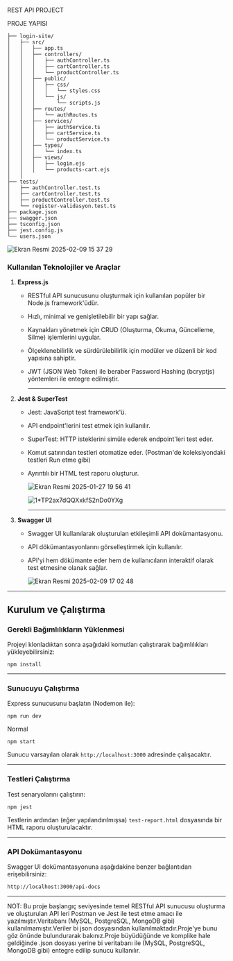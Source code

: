 REST API PROJECT 

PROJE YAPISI
```
├── login-site/
│   ├── src/
│   │   ├── app.ts
│   │   ├── controllers/
│   │   │   ├── authController.ts
│   │   │   ├── cartController.ts
│   │   │   └── productController.ts
│   │   ├── public/
│   │   │   ├── css/
│   │   │   │   └── styles.css
│   │   │   └── js/
│   │   │       └── scripts.js
│   │   ├── routes/
│   │   │   └── authRoutes.ts
│   │   ├── services/
│   │   │   ├── authService.ts
│   │   │   ├── cartService.ts
│   │   │   └── productService.ts
│   │   ├── types/
│   │   │   └── index.ts
│   │   ├── views/
│   │   │   ├── login.ejs
│   │   │   └── products-cart.ejs
│   │  
├── tests/
│   ├── authController.test.ts
│   ├── cartController.test.ts
│   ├── productController.test.ts
│   └── register-validasyon.test.ts
├── package.json
├── swagger.json
├── tsconfig.json
├── jest.config.js
└── users.json
```

![Ekran Resmi 2025-02-09 15 37 29](https://github.com/user-attachments/assets/8f9ba937-bf76-49c3-8190-e06f118da53a)






### Kullanılan Teknolojiler ve Araçlar

1. **Express.js**  
   - RESTful API sunucusunu oluşturmak için kullanılan popüler bir Node.js framework'üdür.
   - Hızlı, minimal ve genişletilebilir bir yapı sağlar.
   - Kaynakları yönetmek için CRUD (Oluşturma, Okuma, Güncelleme, Silme) işlemlerini uygular.
   - Ölçeklenebilirlik ve sürdürülebilirlik için modüler ve düzenli bir kod yapısına sahiptir.
   - JWT (JSON Web Token) ile beraber Password Hashing (bcryptjs) yöntemleri ile entegre edilmiştir.


   
     -------------------------------


2. **Jest & SuperTest**  
   - Jest: JavaScript test framework'ü.
   - API endpoint'lerini test etmek için kullanılır.
   - SuperTest: HTTP isteklerini simüle ederek endpoint'leri test eder.
   - Komut satırından testleri otomatize eder. (Postman'de koleksiyondaki testleri Run etme gibi) 
   - Ayrıntılı bir HTML test raporu oluşturur.
  

    


      ![Ekran Resmi 2025-01-27 19 56 41](https://github.com/user-attachments/assets/cf97cc0a-2f24-4e5e-bb57-be3fa1c76b5a)

     

     ![1*TP2ax7dQQXxkfS2nDo0YXg](https://github.com/user-attachments/assets/f3d13eb4-964b-42a1-aaa3-0dfa219341bc)

     -------------------------------




4. **Swagger UI**  
   - Swagger UI kullanılarak oluşturulan etkileşimli API dokümantasyonu.
   - API dökümantasyonlarını görselleştirmek için kullanılır.
   - API'yi hem dökümante eder hem de kullanıcıların interaktif olarak test etmesine olanak sağlar.


      
     ![Ekran Resmi 2025-02-09 17 02 48](https://github.com/user-attachments/assets/9e25a691-27f9-44b8-968a-c2761d114319)

   
   
     

---------------------------------

## Kurulum ve Çalıştırma ##

### Gerekli Bağımlılıkların Yüklenmesi
Projeyi klonladıktan sonra aşağıdaki komutları çalıştırarak bağımlılıkları yükleyebilirsiniz:
```
npm install
```
----------

### Sunucuyu Çalıştırma
Express sunucusunu başlatın (Nodemon ile):
```
npm run dev
```
Normal
```
npm start
```


Sunucu varsayılan olarak `http://localhost:3000` adresinde çalışacaktır.

------------
### Testleri Çalıştırma
Test senaryolarını çalıştırın:
```
npm jest
```

Testlerin ardından (eğer yapılandırılmışsa) `test-report.html` dosyasında bir HTML raporu oluşturulacaktır.

------------

### API Dokümantasyonu
Swagger UI dokümantasyonuna aşağıdakine benzer bağlantıdan erişebilirsiniz:
```
http://localhost:3000/api-docs
```
-----------------

NOT:
Bu proje başlangıç seviyesinde temel RESTful API sunucusu oluşturma ve oluşturulan API leri Postman ve Jest ile test etme amacı ile yazılmıştır.Veritabanı (MySQL, PostgreSQL, MongoDB gibi) kullanılmamıştır.Veriler bi json dosyasından kullanılmaktadır.Proje'ye bunu göz önünde bulundurarak bakınız.Proje büyüdüğünde ve komplike hale geldiğinde .json dosyası yerine bi veritabanı ile (MySQL, PostgreSQL, MongoDB gibi) entegre edilip sunucu kullanılır.
